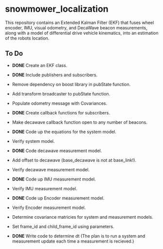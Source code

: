 # snowmower_localization
This repository contains an Extended Kalman Filter (EKF) that fuses wheel encoder, IMU, visual odometry, and DecaWave beacon measurements, along with a model of differential drive vehicle kinematics, into an estimation of the robots location.

## To Do ##
* **DONE** Create an EKF class.

* **DONE** Include publishers and subscribers.

* Remove dependency on boost library in pubState function.

* Add transform broadcaster to pubState function.

* Populate odometry message with Covariances.

* **DONE** Create callback functions for subscribers.

* Make decawave callback function open to any number of beacons.

* **DONE** Code up the equations for the system model.

* Verify system model.

* **DONE** Code decawave measurement model.

* Add offset to decawave (base_decawave is not at base_link!).

* Verify decawave measurement model.

* **DONE** Code up IMU measurement model.

* Verify IMU measurement model.

* **DONE** Code up Encoder measurement model.

* Verify Encoder measurement model.

* Determine covariance matricies for system and measurement models.

* Set frame_id and child_frame_id using parameters.

* **DONE** Write code to determine dt (The plan is to run a system and measurement update each time a measurement is recieved.)